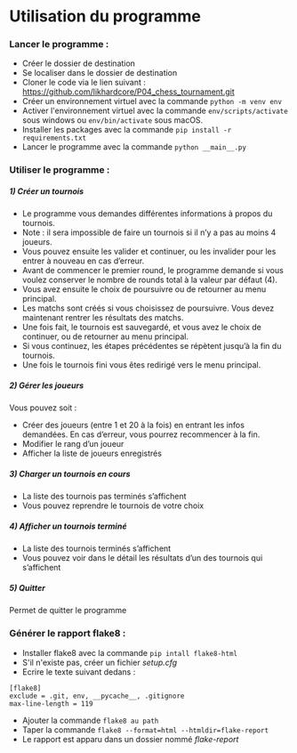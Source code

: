 # Utilisation du programme

### Lancer le programme :
- Créer le dossier de destination
- Se localiser dans le dossier de destination
- Cloner le code via le lien suivant : https://github.com/likhardcore/P04_chess_tournament.git
- Créer un environnement virtuel avec la commande `python -m venv env`
- Activer l'environnement virtuel avec la commande `env/scripts/activate` sous windows ou `env/bin/activate` sous macOS. 
- Installer les packages avec la commande `pip install -r requirements.txt`
- Lancer le programme avec la commande `python __main__.py`

### Utiliser le programme :
##### 1) Créer un tournois
- Le programme vous demandes différentes informations à propos du tournois.
- Note : il sera impossible de faire un tournois si il n’y a pas au moins 4 joueurs.
- Vous pouvez ensuite les valider et continuer, ou les invalider pour les entrer à nouveau en cas d’erreur.
- Avant de commencer le premier round, le programme demande si vous voulez conserver le nombre de rounds total à la valeur par défaut (4).
- Vous avez ensuite le choix de poursuivre ou de retourner au menu principal.
- Les matchs sont créés si vous choisissez de poursuivre. Vous devez maintenant rentrer les résultats des matchs.
- Une fois fait, le tournois est sauvegardé, et vous avez le choix de continuer, ou de retourner au menu principal.
- Si vous continuez, les étapes précédentes se répètent jusqu’à la fin du tournois.
- Une fois le tournois fini vous êtes redirigé vers le menu principal.

##### 2) Gérer les joueurs
Vous pouvez soit :
- Créer des joueurs (entre 1 et 20 à la fois) en entrant les infos demandées. En cas d’erreur, vous pourrez recommencer à la fin.
- Modifier le rang d’un joueur
- Afficher la liste de joueurs enregistrés

##### 3) Charger un tournois en cours
- La liste des tournois pas terminés s’affichent
- Vous pouvez reprendre le tournois de votre choix

##### 4) Afficher un tournois terminé
- La liste des tournois terminés s’affichent
- Vous pouvez voir dans le détail les résultats d’un des tournois qui s’affichent

##### 5) Quitter
Permet de quitter le programme

### Générer le rapport flake8 :
- Installer flake8 avec la commande `pip intall flake8-html`
- S'il n'existe pas, créer un fichier *setup.cfg*
- Ecrire le texte suivant dedans :
```
[flake8]
exclude = .git, env, __pycache__, .gitignore
max-line-length = 119
```
- Ajouter la commande `flake8 au path`
- Taper la commande `flake8 --format=html --htmldir=flake-report`
- Le rapport est apparu dans un dossier nommé *flake-report*